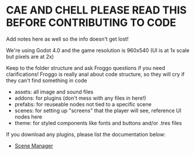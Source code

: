 # CAE AND CHELL PLEASE READ THIS BEFORE CONTRIBUTING TO CODE

Add notes here as well so the info doesn't get lost!

We're using Godot 4.0 and the game resolution is 960x540 (UI is at 1x scale but pixels are at 2x)

Keep to the folder structure and ask Froggo questions if you need clarifications! Froggo is really anal about code structure, so they will cry if they can't find something in code

- assets: all image and sound files
- addons: for plugins (don't mess with any files in here!)
- prefabs: for reuseable nodes not tied to a specific scene
- scenes: for setting up "screens" that the player will see, reference UI nodes here
- theme: for styled components like fonts and buttons and/or .tres files

If you download any plugins, please list the documentation below:

- [Scene Manager](https://github.com/maktoobgar/scene_manager)
